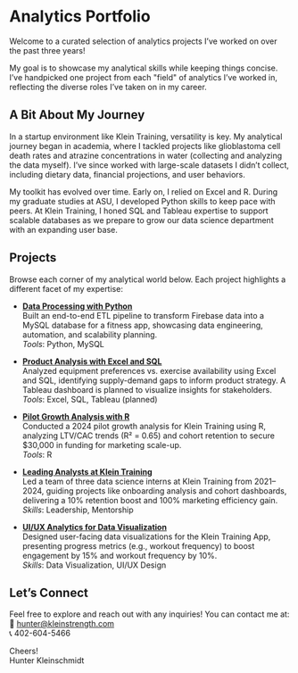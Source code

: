 # Analytics Portfolio

Welcome to a curated selection of analytics projects I’ve worked on over the past three years!  

My goal is to showcase my analytical skills while keeping things concise. I’ve handpicked one project from each "field" of analytics I’ve worked in, reflecting the diverse roles I’ve taken on in my career.

## A Bit About My Journey  
In a startup environment like Klein Training, versatility is key. My analytical journey began in academia, where I tackled projects like glioblastoma cell death rates and atrazine concentrations in water (collecting and analyzing the data myself). I’ve since worked with large-scale datasets I didn’t collect, including dietary data, financial projections, and user behaviors.

My toolkit has evolved over time. Early on, I relied on Excel and R. During my graduate studies at ASU, I developed Python skills to keep pace with peers. At Klein Training, I honed SQL and Tableau expertise to support scalable databases as we prepare to grow our data science department with an expanding user base.

## Projects  
Browse each corner of my analytical world below. Each project highlights a different facet of my expertise:

- **[Data Processing with Python](./data-processing/)**  
  Built an end-to-end ETL pipeline to transform Firebase data into a MySQL database for a fitness app, showcasing data engineering, automation, and scalability planning.  
  *Tools*: Python, MySQL

- **[Product Analysis with Excel and SQL](./product-analysis/)**  
  Analyzed equipment preferences vs. exercise availability using Excel and SQL, identifying supply-demand gaps to inform product strategy. A Tableau dashboard is planned to visualize insights for stakeholders.  
  *Tools*: Excel, SQL, Tableau (planned)

- **[Pilot Growth Analysis with R](./pilot-growth-analysis/)**  
  Conducted a 2024 pilot growth analysis for Klein Training using R, analyzing LTV/CAC trends (R² = 0.65) and cohort retention to secure $30,000 in funding for marketing scale-up.  
  *Tools*: R

- **[Leading Analysts at Klein Training](./leading-analysts/)**  
  Led a team of three data science interns at Klein Training from 2021–2024, guiding projects like onboarding analysis and cohort dashboards, delivering a 10% retention boost and 100% marketing efficiency gain.  
  *Skills*: Leadership, Mentorship

- **[UI/UX Analytics for Data Visualization](./ui-ux-analytics/)**  
  Designed user-facing data visualizations for the Klein Training App, presenting progress metrics (e.g., workout frequency) to boost engagement by 15% and workout frequency by 10%.  
  *Skills*: Data Visualization, UI/UX Design

## Let’s Connect  
Feel free to explore and reach out with any inquiries! You can contact me at:  
📧 [hunter@kleinstrength.com](mailto:hunter@kleinstrength.com)  
📞 402-604-5466  

Cheers!  
Hunter Kleinschmidt

